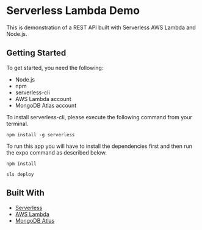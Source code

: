 # Serverless Lambda Demo

This is demonstration of a REST API built with Serverless AWS Lambda and Node.js.

## Getting Started

To get started, you need the following:

- Node.js
- npm
- serverless-cli
- AWS Lambda account
- MongoDB Atlas account

To install serverless-cli, please execute the following command from your terminal.

```shell
npm install -g serverless
```

To run this app you will have to install the dependencies first and then run the expo command as described below.

```shell
npm install

sls deploy
```

## Built With

- [Serverless](https://serverless.com/)
- [AWS Lambda](https://aws.amazon.com/free/webapps/?sc_channel=PS&sc_campaign=acquisition_IN&sc_publisher=google&sc_medium=ACQ-P%7CPS-GO%7CBrand%7CDesktop%7CSU%7CCompute%7CLambda%7CIN%7CEN%7CText&sc_content=lambda_p&sc_detail=aws%20lambda&sc_category=Compute&sc_segment=293611557339&sc_matchtype=p&sc_country=IN&s_kwcid=AL!4422!3!293611557339!p!!g!!aws%20lambda&ef_id=Cj0KCQiAxs3gBRDGARIsAO4tqq3oUAoapC3_OaNymh4qwc50hV3PT98oquQtAyAZQ__USKSL0MU4VAMaArBfEALw_wcB:G:s)
- [MongoDB Atlas](https://www.mongodb.com/cloud/atlas)
